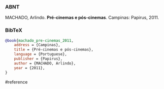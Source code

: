 ### ABNT
MACHADO, Arlindo. **Pré-cinemas e pós-cinemas**. Campinas: Papirus, 2011.

### BibTeX
```bibtex
@book{machado_pre-cinemas_2011,
	address = {Campinas},
	title = {Pré-cinemas e pós-cinemas},
	language = {Portuguese},
	publisher = {Papirus},
	author = {MACHADO, Arlindo},
	year = {2011},
}

```

#reference